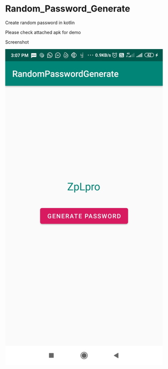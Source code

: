 # Random_Password_Generate
Create random password in kotlin

Please check attached apk for demo

Screenshot

![Image of Yaktocat](https://github.com/AndroidManikandan5689/Random_Password_Generate/blob/master/apk/Screenshot.jpg)

